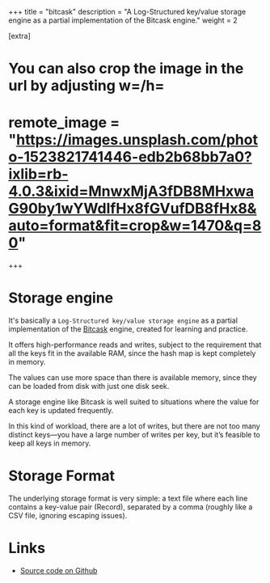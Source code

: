 +++
title = "bitcask"
description = "A Log-Structured key/value storage engine as a partial implementation of the Bitcask engine."
weight = 2

[extra]
# You can also crop the image in the url by adjusting w=/h=
# remote_image = "https://images.unsplash.com/photo-1523821741446-edb2b68bb7a0?ixlib=rb-4.0.3&ixid=MnwxMjA3fDB8MHxwaG90by1wYWdlfHx8fGVufDB8fHx8&auto=format&fit=crop&w=1470&q=80"
+++

# Storage engine

It's basically a `Log-Structured key/value storage engine` as a partial implementation of the <a href="https://docs.riak.com/riak/kv/2.2.3/setup/planning/backend/bitcask/index.html" target="_blank">Bitcask</a> engine, created for learning and practice.

It offers high-performance reads and writes, subject to the requirement that all the keys fit in the available RAM, since the hash map is kept completely in memory.

The values can use more space than there is available memory, since they can be loaded from disk with just one disk seek.

A storage engine like Bitcask is well suited to situations where the value for each key is updated frequently.

In this kind of workload, there are a lot of writes, but there are not too many distinct keys—you have a large number of writes per key, but it’s feasible to keep all keys in memory.

# Storage Format

The underlying storage format is very simple: a text file where each line contains a key-value pair (Record), separated by a comma (roughly like a CSV file, ignoring escaping issues).

# Links

- <a href="https://github.com/mohamedeliwa/bitcask" target="_blank">Source code on Github</a>

<br />
<br />
<br />
